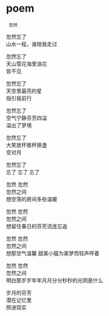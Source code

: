 # poem  
     忽然

忽然忘了  
山水一程，谁陪我走过

忽然忘了  
天山雪花海里浪花  
皆不见

忽然忘了  
天空里最亮的星  
指引我前行

忽然忘了  
空气宁静芬芳四溢  
溢出了梦境

忽然忘了  
大笑放怀推杯换盏  
空对月

忽然忘了  
忘了 忘了 忘了

忽然 忽然  
忽然之间  
想空荡的房间多些温暖

忽然 忽然    
忽然之间    
想留住春日的芬芳流连忘返

忽然 忽然  
忽然之间  
想那空气温馨 甜美小猫为美梦而轻声呼着

忽然 忽然  
忽然之间  
明白那岁岁年年月月分分秒秒的光阴是什么

岁月的芬芳  
潜在记忆里  
照进现实



